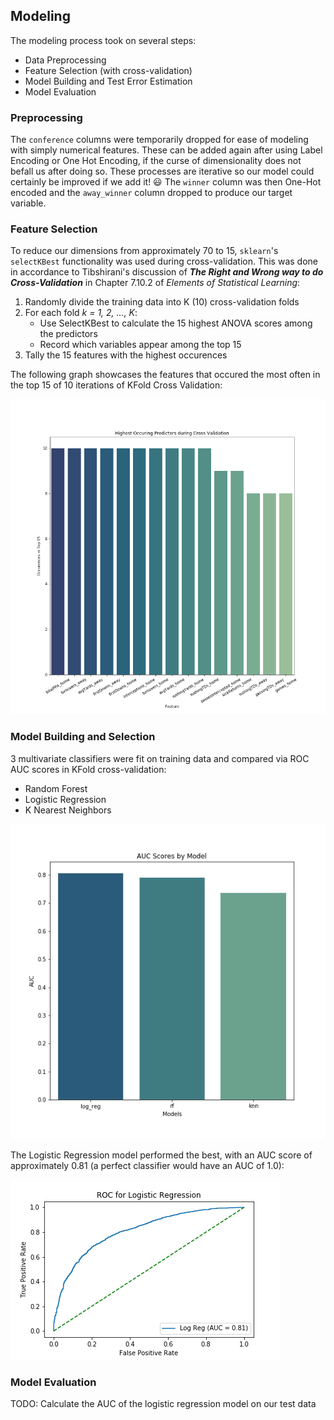 ## Modeling
The modeling process took on several steps:
* Data Preprocessing
* Feature Selection (with cross-validation)
* Model Building and Test Error Estimation
* Model Evaluation

### Preprocessing
The `conference` columns were temporarily dropped for ease of modeling with simply numerical features. These can be added again after using Label Encoding or One Hot Encoding, if the curse of dimensionality does not befall us after doing so. These processes are iterative so our model could certainly be improved if we add it! :smiley: The `winner` column was then One-Hot encoded and the `away_winner` column dropped to produce our target variable.

### Feature Selection
To reduce our dimensions from approximately 70 to 15, `sklearn`'s `selectKBest` functionality was used during cross-validation. This was done in accordance to Tibshirani's discussion of ***The Right and Wrong way to do Cross-Validation*** in Chapter 7.10.2 of *Elements of Statistical Learning*:
1. Randomly divide the training data into K (10) cross-validation folds
2. For each fold *k = 1, 2, ..., K*:
    * Use SelectKBest to calculate the 15 highest ANOVA scores among the predictors
    * Record which variables appear among the top 15
3. Tally the 15 features with the highest occurences 

The following graph showcases the features that occured the most often in the top 15 of 10 iterations of KFold Cross Validation:

![](/images/feature_selection.png)


### Model Building and Selection
3 multivariate classifiers were fit on training data and compared via ROC AUC scores in KFold cross-validation: 
* Random Forest
* Logistic Regression
* K Nearest Neighbors

![](/images/auc_scores.png)

The Logistic Regression model performed the best, with an AUC score of approximately 0.81 (a perfect classifier would have an AUC of 1.0):

![](/images/log_reg_auc.png)

### Model Evaluation
TODO: Calculate the AUC of the logistic regression model on our test data
